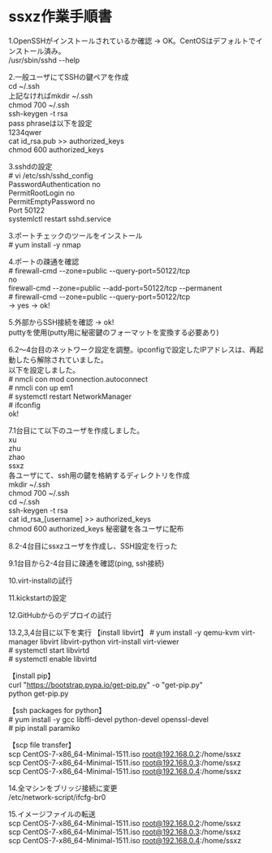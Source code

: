 # ssxz作業手順書  
  
1.OpenSSHがインストールされているか確認 -> OK。CentOSはデフォルトでインストール済み。  
/usr/sbin/sshd --help  
  
2.一般ユーザにてSSHの鍵ペアを作成  
cd ~/.ssh  
上記なければmkdir ~/.ssh  
chmod 700 ~/.ssh  
ssh-keygen -t rsa  
pass phraseは以下を設定  
1234qwer  
cat id_rsa.pub >> authorized_keys  
chmod 600 authorized_keys  
  
3.sshdの設定  
\# vi /etc/ssh/sshd_config  
PasswordAuthentication no  
PermitRootLogin no  
PermitEmptyPassword no  
Port 50122  
systemlctl restart sshd.service  
  
3.ポートチェックのツールをインストール  
\# yum install -y nmap  
  
4.ポートの疎通を確認  
\# firewall-cmd --zone=public --query-port=50122/tcp  
no  
firewall-cmd --zone=public --add-port=50122/tcp --permanent  
\# firewall-cmd --zone=public --query-port=50122/tcp  
-> yes -> ok!  
  
5.外部からSSH接続を確認 -> ok!  
puttyを使用(putty用に秘密鍵のフォーマットを変換する必要あり)  
  
6.2～4台目のネットワーク設定を調整。ipconfigで設定したIPアドレスは、再起動したら解除されていました。  
以下を設定しました。  
\# nmcli con mod connection.autoconnect  
\# nmcli con up em1  
\# systemctl restart NetworkManager  
\# ifconfig  
ok!  
  
7.1台目にて以下のユーザを作成しました。  
xu  
zhu  
zhao  
ssxz  
各ユーザにて、ssh用の鍵を格納するディレクトリを作成  
mkdir ~/.ssh  
chmod 700 ~/.ssh  
cd ~/.ssh  
ssh-keygen -t rsa  
cat id_rsa_[username] >> authorized_keys  
chmod 600 authorized_keys
秘密鍵を各ユーザに配布

8.2-4台目にssxzユーザを作成し、SSH設定を行った
  
9.1台目から2-4台目に疎通を確認(ping, ssh接続)
  
10.virt-installの試行
  
11.kickstartの設定
  
12.GitHubからのデプロイの試行
  
13.2,3,4台目に以下を実行
【install libvirt】
\# yum install -y qemu-kvm virt-manager libvirt libvirt-python virt-install virt-viewer  
\# systemctl start libvirtd  
\# systemctl enable libvirtd  
  
【install pip】  
curl "https://bootstrap.pypa.io/get-pip.py" -o "get-pip.py"  
python get-pip.py  
  
【ssh packages for python】  
\# yum install -y gcc libffi-devel python-devel openssl-devel  
\# pip install paramiko  
  
【scp file transfer】  
scp CentOS-7-x86_64-Minimal-1511.iso root@192.168.0.2:/home/ssxz  
scp CentOS-7-x86_64-Minimal-1511.iso root@192.168.0.3:/home/ssxz  
scp CentOS-7-x86_64-Minimal-1511.iso root@192.168.0.4:/home/ssxz  
  
14.全マシンをブリッジ接続に変更  
/etc/network-script/ifcfg-br0  
  
15.イメージファイルの転送  
scp CentOS-7-x86_64-Minimal-1511.iso root@192.168.0.2:/home/ssxz  
scp CentOS-7-x86_64-Minimal-1511.iso root@192.168.0.3:/home/ssxz  
scp CentOS-7-x86_64-Minimal-1511.iso root@192.168.0.4:/home/ssxz  
